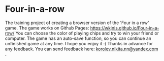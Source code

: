 # Four-in-a-row
The training project of creating a browser version of the 'Four in a row' game.
The game works on Github Pages: https://wkjnis.github.io/Four-in-a-row/
You can choose the color of playing chips and try to win your friend or computer. The game has an auto-save function, so you can continue an unfinished game at any time. I hope you enjoy it :)
Thanks in advance for any feedback. You can send feedback here: korolev.nikita.nn@yandex.com .

